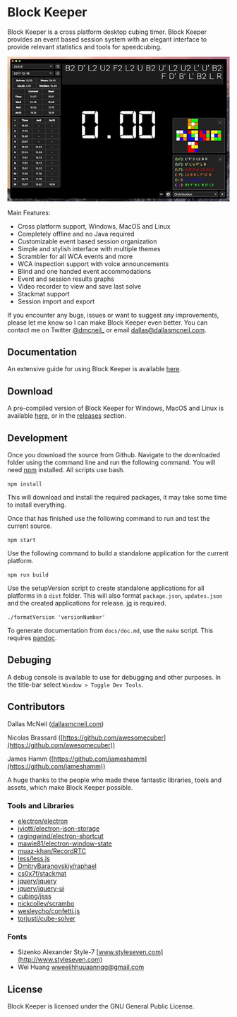 # Block Keeper

Block Keeper is a cross platform desktop cubing timer. Block Keeper provides an event based session system with an elegant interface to provide relevant statistics and tools for speedcubing.

![alt text](https://github.com/DallasMcNeil/Block-Keeper/blob/master/docs/images/blockkeeper.gif)

Main Features:

- Cross platform support, Windows, MacOS and Linux
- Completely offline and no Java required
- Customizable event based session organization
- Simple and stylish interface with multiple themes
- Scrambler for all WCA events and more
- WCA inspection support with voice announcements
- Blind and one handed event accommodations
- Event and session results graphs
- Video recorder to view and save last solve
- Stackmat support
- Session import and export

If you encounter any bugs, issues or want to suggest any improvements, please let me know so I can make Block Keeper even better. You can contact me on Twitter [@dmcneil_](https://twitter.com/dmcneil_) or email [dallas@dallasmcneil.com](mailto:dallas@dallasmcneil.com).

## Documentation

An extensive guide for using Block Keeper is available [here](https://dallasmcneil.com/projects/blockkeeper/guide).
  
## Download

A pre-compiled version of Block Keeper for Windows, MacOS and Linux is available [here](http://dallasmcneil.com/projects/blockkeeper), or in the [releases](https://github.com/DallasMcNeil/Block-Keeper/releases) section.

## Development

Once you download the source from Github. Navigate to the downloaded folder using the command line and run the following command. You will need [npm](https://www.npmjs.com/get-npm) installed. All scripts use bash.

`npm install`

This will download and install the required packages, it may take some time to install everything. 

Once that has finished use the following command to run and test the current source.

`npm start`

Use the following command to build a standalone application for the current platform.

`npm run build`

Use the setupVersion script to create standalone applications for all platforms in a `dist` folder. This will also format `package.json`, `updates.json` and the created applications for release. [jq](https://stedolan.github.io/jq/) is required.

`./formatVersion 'versionNumber'`

To generate documentation from `docs/doc.md`, use the `make` script. This requires [pandoc](https://pandoc.org).

## Debuging

A debug console is available to use for debugging and other purposes. In the title-bar select `Window > Toggle Dev Tools`.

## Contributors

Dallas McNeil ([dallasmcneil.com](https://dallasmcneil.com))

Nicolas Brassard ([https://github.com/awesomecuber](https://github.com/awesomecuber))

James Hamm ([https://github.com/jameshamm](https://github.com/jameshamm))

A huge thanks to the people who made these fantastic libraries, tools and assets, which make Block Keeper possible.

### Tools and Libraries

- [electron/electron](https://github.com/electron/electron) 
- [jviotti/electron-json-storage](https://github.com/jviotti/electron-json-storage)
- [ragingwind/electron-shortcut](https://github.com/ragingwind/electron-shortcut)
- [mawie81/electron-window-state](https://github.com/mawie81/electron-window-state)
- [muaz-khan/RecordRTC](https://github.com/muaz-khan/RecordRTC)
- [less/less.js](https://github.com/less/less.js)
- [DmitryBaranovskiy/raphael](https://github.com/DmitryBaranovskiy/raphael)
- [cs0x7f/stackmat](https://github.com/cs0x7f/stackmat)
- [jquery/jquery](https://github.com/jquery/jquery)
- [jquery/jquery-ui](https://github.com/jquery/jquery-ui)
- [cubing/jsss](https://github.com/cubing/jsss)
- [nickcolley/scrambo](https://github.com/nickcolley/scrambo)
- [wesleycho/confetti.js](https://github.com/wesleycho/confetti.js/)
- [torjusti/cube-solver](https://github.com/torjusti/cube-solver)

### Fonts

- Sizenko Alexander Style-7 [www.styleseven.com](http://www.styleseven.com)
- Wei Huang [wweeiihhuuaanngg@gmail.com](mailto:wweeiihhuuaanngg@gmail.com)

## License

Block Keeper is licensed under the GNU General Public License.
